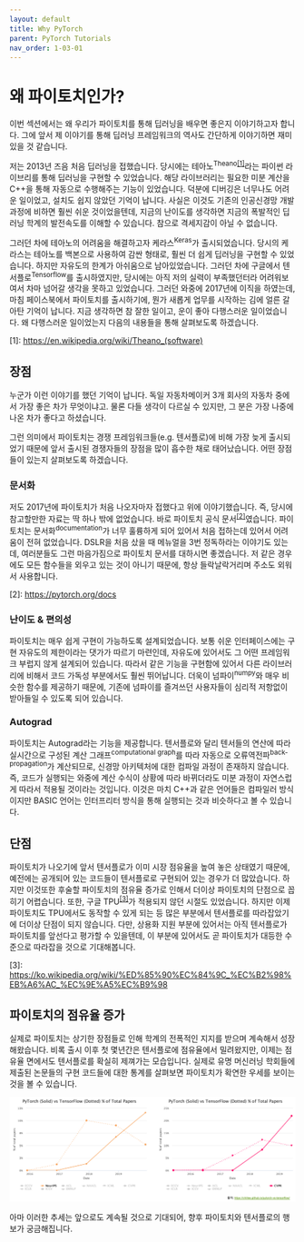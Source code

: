 ```yaml
---
layout: default
title: Why PyTorch
parent: PyTorch Tutorials
nav_order: 1-03-01
---
```


# 왜 파이토치인가?

이번 섹션에서는 왜 우리가 파이토치를 통해 딥러닝을 배우면 좋은지 이야기하고자 합니다.
그에 앞서 제 이야기를 통해 딥러닝 프레임워크의 역사도 간단하게 이야기하면 재미있을 것 같습니다.

저는 2013년 즈음 처음 딥러닝을 접했습니다.
당시에는 테아노<sup>Theano</sup><sup>[[1]](#footnote_1)</sup>라는 파이썬 라이브리를 통해 딥러닝을 구현할 수 있었습니다.
해당 라이브러리는 필요한 미분 계산을 C++을 통해 자동으로 수행해주는 기능이 있었습니다.
덕분에 디버깅은 너무나도 어려운 일이었고, 설치도 쉽지 않았던 기억이 납니다.
사실은 이것도 기존의 인공신경망 개발 과정에 비하면 훨씬 쉬운 것이었을텐데, 지금의 난이도를 생각하면 지금의 폭발적인 딥러닝 학계의 발전속도를 이해할 수 있습니다.
참으로 격세지감이 아닐 수 없습니다.

그러던 차에 테아노의 어려움을 해결하고자 케라스<sup>Keras</sup>가 출시되었습니다.
당시의 케라스는 테아노를 백본으로 사용하여 감싼 형태로, 훨씬 더 쉽게 딥러닝을 구현할 수 있었습니다.
하지만 자유도의 한계가 아쉬움으로 남아있었습니다.
그러던 차에 구글에서 텐서플로<sup>Tensorflow</sup>를 출시하였지만, 당시에는 아직 저의 실력이 부족했던터라 어려워보여서 차마 넘어갈 생각을 못하고 있었습니다.
그러던 와중에 2017년에 이직을 하였는데, 마침 페이스북에서 파이토치를 출시하기에, 뭔가 새롭게 업무를 시작하는 김에 얼른 갈아탄 기억이 납니다.
지금 생각하면 참 잘한 일이고, 운이 좋아 다행스러운 일이었습니다.
왜 다행스러운 일이었는지 다음의 내용들을 통해 살펴보도록 하겠습니다.

<a name="footnote_1">[1]</a>: https://en.wikipedia.org/wiki/Theano_(software)

## 장점

누군가 이런 이야기를 했던 기억이 납니다.
독일 자동차메이커 3개 회사의 자동차 중에서 가장 좋은 차가 무엇이냐고.
물론 다들 생각이 다르실 수 있지만, 그 분은 가장 나중에 나온 차가 좋다고 하셨습니다.

그런 의미에서 파이토치는 경쟁 프레임워크들(e.g. 텐서플로)에 비해 가장 늦게 출시되었기 때문에 앞서 출시된 경쟁자들의 장점을 많이 흡수한 채로 태어났습니다.
어떤 장점들이 있는지 살펴보도록 하겠습니다.

### 문서화

저도 2017년에 파이토치가 처음 나오자마자 접했다고 위에 이야기했습니다.
즉, 당시에 참고할만한 자료는 딱 하나 밖에 없었습니다.
바로 파이토치 공식 문서<sup>[[2]](#footnote_2)</sup>였습니다.
파이토치는 문서화<sup>documentation</sup>가 너무 훌륭하게 되어 있어서 처음 접하는데 있어서 어려움이 전혀 없었습니다.
DSLR을 처음 샀을 때 메뉴얼을 3번 정독하라는 이야기도 있는데, 여러분들도 그런 마음가짐으로 파이토치 문서를 대하시면 좋겠습니다.
저 같은 경우에도 모든 함수들을 외우고 있는 것이 아니기 때문에, 항상 들락날락거리며 주소도 외워서 사용합니다.

<a name="footnote_2">[2]</a>: https://pytorch.org/docs

### 난이도 & 편의성

파이토치는 매우 쉽게 구현이 가능하도록 설계되었습니다.
보통 쉬운 인터페이스에는 구현 자유도의 제한이라는 댓가가 따르기 마련인데, 자유도에 있어서도 그 어떤 프레임워크 부럽지 않게 설계되어 있습니다.
따라서 같은 기능을 구현함에 있어서 다른 라이브러리에 비해서 코드 가독성 부분에서도 훨씬 뛰어납니다.
더욱이 넘파이<sup>numpy</sup>와 매우 비슷한 함수를 제공하기 때문에, 기존에 넘파이를 즐겨쓰던 사용자들이 심리적 저항없이 받아들일 수 있도록 되어 있습니다.

### Autograd

파이토치는 Autograd라는 기능을 제공합니다.
텐서플로와 달리 텐서들의 연산에 따라 실시간으로 구성된 계산 그래프<sup>computational graph</sup>를 따라 자동으로 오류역전파<sup>back-propagation</sup>가 계산되므로, 신경망 아키텍처에 대한 컴파일 과정이 존재하지 않습니다.
즉, 코드가 실행되는 와중에 계산 수식이 상황에 따라 바뀌더라도 미분 과정이 자연스럽게 따라서 적용될 것이라는 것입니다.
이것은 마치 C++과 같은 언어들은 컴파일러 방식이지만 BASIC 언어는 인터프리터 방식을 통해 실행되는 것과 비슷하다고 볼 수 있습니다.

## 단점

파이토치가 나오기에 앞서 텐서플로가 이미 시장 점유율을 높여 놓은 상태였기 때문에, 예전에는 공개되어 있는 코드들이 텐서플로로 구현되어 있는 경우가 더 많았습니다.
하지만 이것또한 후술할 파이토치의 점유율 증가로 인해서 더이상 파이토치의 단점으로 꼽히기 어렵습니다.
또한, 구글 TPU<sup>[[3]](#footnote_3)</sup>가 적용되지 않던 시절도 있었습니다.
하지만 이제 파이토치도 TPU에서도 동작할 수 있게 되는 등 많은 부분에서 텐서플로를 따라잡았기에 더이상 단점이 되지 않습니다.
다만, 상용화 지원 부분에 있어서는 아직 텐서플로가 파이토치를 앞선다고 평가할 수 있을텐데, 이 부분에 있어서도 곧 파이토치가 대등한 수준으로 따라잡을 것으로 기대해봅니다.

<a name="footnote_3">[3]</a>: https://ko.wikipedia.org/wiki/%ED%85%90%EC%84%9C_%EC%B2%98%EB%A6%AC_%EC%9E%A5%EC%B9%98

## 파이토치의 점유율 증가

실제로 파이토치는 상기한 장점들로 인해 학계의 전폭적인 지지를 받으며 계속해서 성장해왔습니다.
비록 출시 이후 첫 몇년간은 텐서플로에 점유율에서 밀려왔지만, 이제는 점유율 면에서도 텐서플로를 확실히 제껴가는 모습입니다.
실제로 유명 머신러닝 학회들에 제출된 논문들의 구현 코드들에 대한 통계를 살펴보면 파이토치가 확연한 우세를 보이는 것을 볼 수 있습니다.

![](../../assets/images/1-03/01-pth_vs_tf.png)

아마 이러한 추세는 앞으로도 계속될 것으로 기대되어, 향후 파이토치와 텐서플로의 행보가 궁금해집니다.

